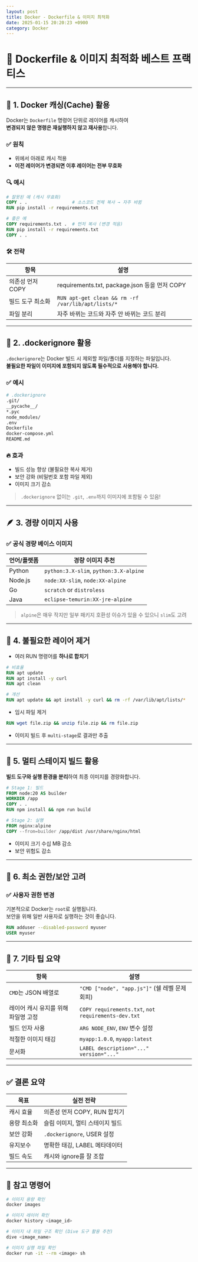 ```yaml
---
layout: post
title: Docker - Dockerfile & 이미지 최적화
date: 2025-01-15 20:20:23 +0900
category: Docker
---
```

# 🧠 Dockerfile & 이미지 최적화 베스트 프랙티스

---

## 🧊 1. Docker 캐싱(Cache) 활용

Docker는 `Dockerfile` 명령어 단위로 레이어를 캐시하여  
**변경되지 않은 명령은 재실행하지 않고 재사용**합니다.

### ✅ 원칙
- 위에서 아래로 캐시 적용
- **이전 레이어가 변경되면 이후 레이어는 전부 무효화**

### 🔍 예시

```Dockerfile
# 잘못된 예 (캐시 무효화)
COPY . .                 # 소스코드 전체 복사 → 자주 바뀜
RUN pip install -r requirements.txt

# 좋은 예
COPY requirements.txt .  # 먼저 복사 (변경 적음)
RUN pip install -r requirements.txt
COPY . .
```

### 🛠️ 전략
| 항목 | 설명 |
|------|------|
| 의존성 먼저 COPY | requirements.txt, package.json 등을 먼저 COPY |
| 빌드 도구 최소화 | `RUN apt-get clean && rm -rf /var/lib/apt/lists/*` |
| 파일 분리 | 자주 바뀌는 코드와 자주 안 바뀌는 코드 분리

---

## 📁 2. .dockerignore 활용

`.dockerignore`는 Docker 빌드 시 제외할 파일/폴더를 지정하는 파일입니다.  
**불필요한 파일이 이미지에 포함되지 않도록 필수적으로 사용해야 합니다.**

### ✅ 예시

```bash
# .dockerignore
.git/
__pycache__/
*.pyc
node_modules/
.env
Dockerfile
docker-compose.yml
README.md
```

### 🔥 효과
- 빌드 성능 향상 (불필요한 복사 제거)
- 보안 강화 (비밀번호 포함 파일 제외)
- 이미지 크기 감소

> `.dockerignore` 없이는 `.git`, `.env`까지 이미지에 포함될 수 있음!

---

## 🪶 3. 경량 이미지 사용

### ✅ 공식 경량 베이스 이미지

| 언어/플랫폼 | 경량 이미지 추천 |
|-------------|-------------------|
| Python | `python:3.X-slim`, `python:3.X-alpine` |
| Node.js | `node:XX-slim`, `node:XX-alpine` |
| Go | `scratch` or `distroless` |
| Java | `eclipse-temurin:XX-jre-alpine` |

> `alpine`은 매우 작지만 일부 패키지 호환성 이슈가 있을 수 있으니 `slim`도 고려

---

## 🧼 4. 불필요한 레이어 제거

- 여러 RUN 명령어를 **하나로 합치기**
```Dockerfile
# 비효율
RUN apt update
RUN apt install -y curl
RUN apt clean

# 개선
RUN apt update && apt install -y curl && rm -rf /var/lib/apt/lists/*
```

- 임시 파일 제거
```Dockerfile
RUN wget file.zip && unzip file.zip && rm file.zip
```

- 이미지 빌드 후 `multi-stage`로 결과만 추출

---

## 🧩 5. 멀티 스테이지 빌드 활용

**빌드 도구와 실행 환경을 분리**하여 최종 이미지를 경량화합니다.

```Dockerfile
# Stage 1: 빌드
FROM node:20 AS builder
WORKDIR /app
COPY . .
RUN npm install && npm run build

# Stage 2: 실행
FROM nginx:alpine
COPY --from=builder /app/dist /usr/share/nginx/html
```

- 이미지 크기 수십 MB 감소
- 보안 위험도 감소

---

## 📌 6. 최소 권한/보안 고려

### ✅ 사용자 권한 변경

기본적으로 Docker는 `root`로 실행됩니다.  
보안을 위해 일반 사용자로 실행하는 것이 좋습니다.

```Dockerfile
RUN adduser --disabled-password myuser
USER myuser
```

---

## 🔧 7. 기타 팁 요약

| 항목 | 설명 |
|------|------|
| `CMD`는 JSON 배열로 | `"CMD ["node", "app.js"]"` (쉘 레벨 문제 회피) |
| 레이어 캐시 유지를 위해 파일명 고정 | `COPY requirements.txt`, `not requirements-dev.txt` |
| 빌드 인자 사용 | `ARG NODE_ENV`, `ENV` 변수 설정 |
| 적절한 이미지 태깅 | `myapp:1.0.0`, `myapp:latest` |
| 문서화 | `LABEL description="..." version="..."` |

---

## ✅ 결론 요약

| 목표 | 실전 전략 |
|------|-----------|
| 캐시 효율 | 의존성 먼저 COPY, RUN 합치기 |
| 용량 최소화 | 슬림 이미지, 멀티 스테이지 빌드 |
| 보안 강화 | `.dockerignore`, USER 설정 |
| 유지보수 | 명확한 태깅, LABEL 메타데이터 |
| 빌드 속도 | 캐시와 ignore를 잘 조합 |

---

## 🔎 참고 명령어

```bash
# 이미지 용량 확인
docker images

# 이미지 레이어 확인
docker history <image_id>

# 이미지 내 파일 구조 확인 (Dive 도구 활용 추천)
dive <image_name>

# 이미지 실행 파일 확인
docker run -it --rm <image> sh
```
